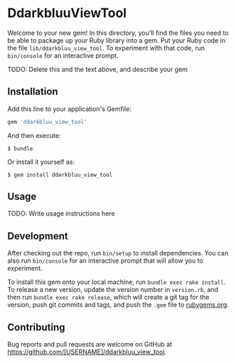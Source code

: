 # DdarkbluuViewTool

Welcome to your new gem! In this directory, you'll find the files you need to be able to package up your Ruby library into a gem. Put your Ruby code in the file `lib/ddarkbluu_view_tool`. To experiment with that code, run `bin/console` for an interactive prompt.

TODO: Delete this and the text above, and describe your gem

## Installation

Add this line to your application's Gemfile:

```ruby
gem 'ddarkbluu_view_tool'
```

And then execute:

    $ bundle

Or install it yourself as:

    $ gem install ddarkbluu_view_tool

## Usage

TODO: Write usage instructions here

## Development

After checking out the repo, run `bin/setup` to install dependencies. You can also run `bin/console` for an interactive prompt that will allow you to experiment.

To install this gem onto your local machine, run `bundle exec rake install`. To release a new version, update the version number in `version.rb`, and then run `bundle exec rake release`, which will create a git tag for the version, push git commits and tags, and push the `.gem` file to [rubygems.org](https://rubygems.org).

## Contributing

Bug reports and pull requests are welcome on GitHub at https://github.com/[USERNAME]/ddarkbluu_view_tool.
